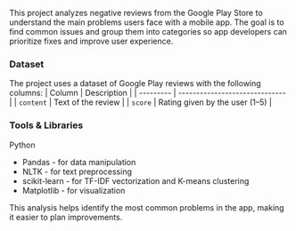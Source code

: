 This project analyzes negative reviews from the Google Play Store to understand the main problems users face with a mobile app. 
The goal is to find common issues and group them into categories so app developers can prioritize fixes and improve user experience.


### Dataset

The project uses a dataset of Google Play reviews with the following columns:
| Column    | Description                    |
| --------- | ------------------------------ |
| `content` | Text of the review             |
| `score`   | Rating given by the user (1–5) |


### Tools & Libraries

Python
* Pandas - for data manipulation
* NLTK - for text preprocessing
* scikit-learn - for TF-IDF vectorization and K-means clustering
* Matplotlib - for visualization


This analysis helps identify the most common problems in the app, making it easier to plan improvements.
